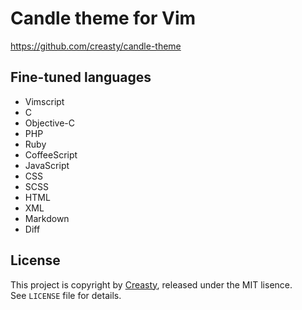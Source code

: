 Candle theme for Vim
====================

https://github.com/creasty/candle-theme


Fine-tuned languages
--------------------

- Vimscript
- C
- Objective-C
- PHP
- Ruby
- CoffeeScript
- JavaScript
- CSS
- SCSS
- HTML
- XML
- Markdown
- Diff


License
-------

This project is copyright by [Creasty](http://www.creasty.com), released under the MIT lisence.  
See `LICENSE` file for details.
